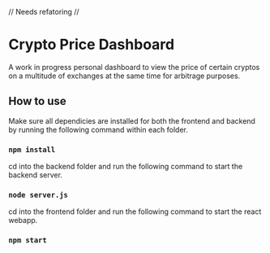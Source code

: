 // Needs refatoring //

# Crypto Price Dashboard
A work in progress personal dashboard to view the price of certain cryptos on a multitude of exchanges at the same time for arbitrage purposes.

## How to use

Make sure all dependicies are installed for both the frontend and backend by running the following command within each folder.

### `npm install`

cd into the backend folder and run the following command to start the backend server.

### `node server.js`

cd into the frontend folder and run the following command to start the react webapp.

### `npm start`
